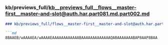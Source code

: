 ### kb/previews_full/kb__previews_full__flows__master-first__master-and-slot@auth.har.part081.md.part002.md

```md
### kb/previews_full/flows__master-first__master-and-slot@auth.har.part081.md (part 002)

```md
8BAAEB/wAAAAEA/wAAAAEAAAAAAAAAAAABAAAAAAAAAAAAAQABAAAAAAABAP8AAP8BAA
```

```

```
